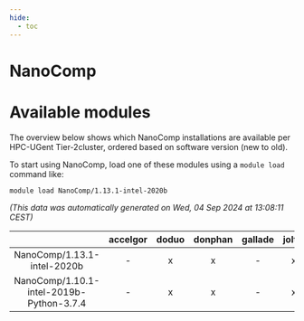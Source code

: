```yaml
---
hide:
  - toc
---
```


NanoComp
========

# Available modules


The overview below shows which NanoComp installations are available per HPC-UGent Tier-2cluster, ordered based on software version (new to old).

To start using NanoComp, load one of these modules using a `module load` command like:

```shell
module load NanoComp/1.13.1-intel-2020b
```

*(This data was automatically generated on Wed, 04 Sep 2024 at 13:08:11 CEST)*  

| |accelgor|doduo|donphan|gallade|joltik|shinx|skitty|
| :---: | :---: | :---: | :---: | :---: | :---: | :---: | :---: |
|NanoComp/1.13.1-intel-2020b|-|x|x|-|x|-|x|
|NanoComp/1.10.1-intel-2019b-Python-3.7.4|-|x|x|-|x|-|x|
